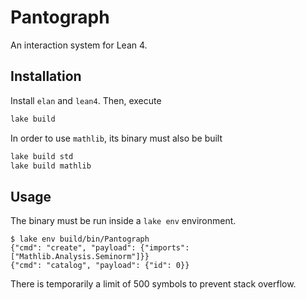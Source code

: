 # Pantograph

An interaction system for Lean 4.

## Installation

Install `elan` and `lean4`. Then, execute
``` sh
lake build
```
In order to use `mathlib`, its binary must also be built

``` sh
lake build std
lake build mathlib
```

## Usage

The binary must be run inside a `lake env` environment.
```
$ lake env build/bin/Pantograph
{"cmd": "create", "payload": {"imports": ["Mathlib.Analysis.Seminorm"]}}
{"cmd": "catalog", "payload": {"id": 0}}
```
There is temporarily a limit of 500 symbols to prevent stack overflow.


